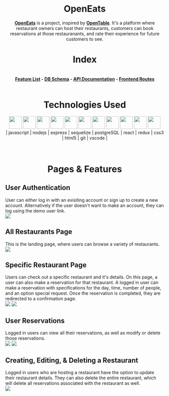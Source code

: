 <h1 align='center' style='font-weight: bold'> OpenEats </h1>
<div>
<p align='center'> <a style='font-weight: bold' href='https://openeats-x.herokuapp.com/'>OpenEats</a> is a project, inspired by <a style='font-weight: bold' href='https://www.opentable.com//'>OpenTable</a>. 
  It's a platform where restaurant owners can host their restaurants, customers can book reservations at those restauranants, and rate their experience for future customers to see. 
</br>
</p>



</div>

<h1 align='center' style='font-weight: bold'> Index </h1>
<br>
<div align='center' style='font-weight: bold'>
 <a href='https://github.com/brittmol/openEats/wiki/Feature-List'>Feature List</a> 
  - <a href='https://github.com/brittmol/openEats/wiki/Database-Schema'>DB Schema</a> 
  - <a href='https://github.com/brittmol/openEats/wiki/API-Routes'>API Documentation</a> 
  - <a href='https://github.com/brittmol/openEats/wiki/Components-&-Front-end-Routes'> Frontend Routes </a>
<br>
</br>
</div>
<div align='center'>
<h1 align='center' style='font-weight: bold'>Technologies Used </h1>
<!-- <img src="https://cdn.jsdelivr.net/gh/devicons/devicon/icons/python/python-original.svg" height=40/> -->
<!--   <img src="https://cdn.jsdelivr.net/gh/devicons/devicon/icons/flask/flask-original.svg" height=40/> -->
<!--   <img src="https://cdn.jsdelivr.net/gh/devicons/devicon/icons/sqlalchemy/sqlalchemy-original.svg" height=40/> -->
  <img src="https://cdn.jsdelivr.net/gh/devicons/devicon/icons/javascript/javascript-original.svg"  height=40/>
  <img src="https://cdn.jsdelivr.net/gh/devicons/devicon/icons/nodejs/nodejs-plain-wordmark.svg" height=40/>
  <img src="https://cdn.jsdelivr.net/gh/devicons/devicon/icons/express/express-original.svg"  height=40/>  
  <img src="https://cdn.jsdelivr.net/gh/devicons/devicon/icons/sequelize/sequelize-original.svg"  height=40/>  
  <img src="https://cdn.jsdelivr.net/gh/devicons/devicon/icons/postgresql/postgresql-original.svg" height=40/>
  <img src="https://cdn.jsdelivr.net/gh/devicons/devicon/icons/react/react-original.svg" height=40/>
  <img src="https://cdn.jsdelivr.net/gh/devicons/devicon/icons/redux/redux-original.svg" height=40/>
  <img src="https://cdn.jsdelivr.net/gh/devicons/devicon/icons/css3/css3-original.svg"  height=40/>
  <img src="https://cdn.jsdelivr.net/gh/devicons/devicon/icons/html5/html5-original.svg"  height=40/>
  <img src="https://cdn.jsdelivr.net/gh/devicons/devicon/icons/git/git-original.svg"  height=40/>
  <img src="https://cdn.jsdelivr.net/gh/devicons/devicon/icons/vscode/vscode-original.svg"  height=40/>
<!--   <img src="https://cdn.jsdelivr.net/gh/devicons/devicon/icons/docker/docker-original.svg" height=40/> -->
<!--   <img src="https://upload.wikimedia.org/wikipedia/commons/thumb/5/5c/AWS_Simple_Icons_AWS_Cloud.svg/512px-AWS_Simple_Icons_AWS_Cloud.svg.png?20191001220601" height=40/> -->
</div>
<div align='center'>
  | javascript | nodejs | express | sequelize | postgreSQL | react | redux | css3 | html5 | git | vscode |
</div>
<br>
</br>

<h1 align='center' style='font-weight: bold'> Pages & Features </h1>

<h2> User Authentication </h2>
User can either log in with an exisiting account or sign up to create a new account. Alternatively if the user doesn't want to make an account, they can log using the demo user link.
<br>
<img src="https://i.imgur.com/mL738KZ.png" />

<h2> All Restaurants Page </h2> 
This is the landing page, where users can browse a variety of restaurants.
<br>
<img src="https://i.imgur.com/QIBxD46.png" />

<h2> Specific Restaurant Page </h2> 
Users can check out a specific restaurant and it's details. On this page, a user can also make a reservation for that restaurant. A logged in user can make a reservation with specifications for the day, time, number of people, and an option special request. Once the reservation is completed, they are redirected to a confirmation page.
<br>
<img src="https://i.imgur.com/F8jpjQD.png" />
<img src="https://i.imgur.com/VptJMrV.png" />

<h2> User Reservations </h2> 
Logged in users can view all their reservations, as well as modify or delete those reservations.
<br>
<img src="https://i.imgur.com/lBQncUt.png" />
<img src="https://i.imgur.com/3rcGlca.png" />

<h2> Creating, Editing, & Deleting a Restaurant </h2> 
Logged in users who are hosting a restaurant have the option to update their restaurant details. They can also delete the entire restaurant, which will delete all reservations associated with the restaurant as well.
<br>
<img src="https://i.imgur.com/LYKMiML.png" />

